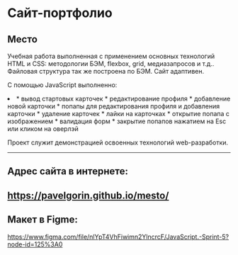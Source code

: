 # Сайт-портфолио
## Место
Учебная работа выполненная с применением основных технологий HTML и CSS: методологии 
БЭМ, flexbox, grid, медиазапросов и т.д.. Файловая структура так же построена по БЭМ. Сайт адаптивен.

С помощью JavaScript выполненно:

<li>
* вывод стартовых карточек
* редактирование профиля
* добавление новой карточки
* попапы для редактирования профиля и добавления карточки
* удаление карточек
* лайки на карточках
* открытие попапа с изображением
* валидация форм
* закрытие попапов нажатием на Esc или кликом на оверлэй

Проект служит демонстрацией освоенных технологий web-разработки.
***
Адрес сайта в интернете:
---
https://pavelgorin.github.io/mesto/
---
Макет в Figme:
---
https://www.figma.com/file/nlYpT4VhFiwimn2YlncrcF/JavaScript.-Sprint-5?node-id=125%3A0 


